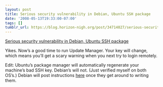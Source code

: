 ```yaml
---
layout: post
title: Serious security vulnerability in Debian, Ubuntu SSH package
date: '2008-05-13T19:33:00-07:00'
tags: []
tumblr_url: https://blog.horizon-nigh.org/post/34714027/serious-security-vulnerability-in-debian-ubuntu
---
```

[Serious security vulnerability in Debian, Ubuntu SSH package](http://it.slashdot.org/article.pl?sid=08/05/13/1533212)  

Yikes. Now’s a good time to run Update Manager. Your key will change, which means you’ll get a scary warning when you next try to login remotely.

Edit: Ubuntu’s package manager will automatically regenerate your machine’s bad SSH key. Debian’s will not. (Just verified myself on both OS’s.) Debian will post instructions [here](http://www.debian.org/security/key-rollover/) once they get around to writing them.

